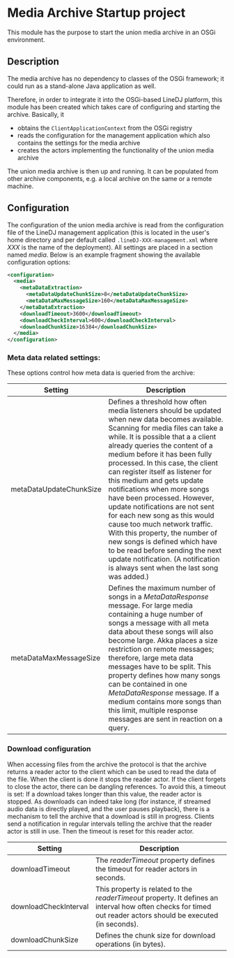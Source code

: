 # Media Archive Startup project

This module has the purpose to start the union media archive in an OSGi
environment.

## Description

The media archive has no dependency to classes of the OSGi framework; it
could run as a stand-alone Java application as well.

Therefore, in order to integrate it into the OSGi-based LineDJ platform, this
module has been created which takes care of configuring and starting the
archive. Basically, it

* obtains the `ClientApplicationContext` from the OSGi registry
* reads the configuration for the management application which also contains
the settings for the media archive
* creates the actors implementing the functionality of the union media archive

The union media archive is then up and running. It can be populated from
other archive components, e.g. a local archive on the same or a remote
machine.

## Configuration

The configuration of the union media archive is read from the configuration
file of the LineDJ management application (this is located in the user's home
directory and per default called `.lineDJ-XXX-management.xml` where _XXX_ is
the name of the deployment). All settings are placed in a section named
_media_. Below is an example fragment showing the available configuration
options:

```xml
<configuration>
  <media>
    <metaDataExtraction>
      <metaDataUpdateChunkSize>8</metaDataUpdateChunkSize>
      <metaDataMaxMessageSize>160</metaDataMaxMessageSize>
    </metaDataExtraction>
    <downloadTimeout>3600</downloadTimeout>
    <downloadCheckInterval>600</downloadCheckInterval>
    <downloadChunkSize>16384</downloadChunkSize>
  </media>
</configuration>
```

### Meta data related settings:

These options control how meta data is queried from the archive:

| Setting | Description |
| ------- | ----------- |
| metaDataUpdateChunkSize | Defines a threshold how often media listeners should be updated when new data becomes available. Scanning for media files can take a while. It is possible that a a client already queries the content of a medium before it has been fully processed. In this case, the client can register itself as listener for this medium and gets update notifications when more songs have been processed. However, update notifications are not sent for each new song as this would cause too much network traffic. With this property, the number of new songs is defined which have to be read before sending the next update notification. (A notification is always sent when the last song was added.) |
| metaDataMaxMessageSize | Defines the maximum number of songs in a _MetaDataResponse_ message. For large media containing a huge number of songs a message with all meta data about these songs will also become large. Akka places a size restriction on remote messages; therefore, large meta data messages have to be split. This property defines how many songs can be contained in one _MetaDataResponse_ message. If a medium contains more songs than this limit, multiple response messages are sent in reaction on a query. |

### Download configuration

When accessing files from the archive the protocol is that the archive returns
a reader actor to the client which can be used to read the data of the file.
When the client is done it stops the reader actor. If the client forgets to
close the actor, there can be dangling references. To avoid this, a timeout is
set: If a download takes longer than this value, the reader actor is stopped.
As downloads can indeed take long (for instance, if streamed audio data is
directly played, and the user pauses playback), there is a mechanism to tell
the archive that a download is still in progress. Clients send a notification
in regular intervals telling the archive that the reader actor is still in use.
Then the timeout is reset for this reader actor. 

| Setting | Description |
| ------- | ----------- |
| downloadTimeout | The _readerTimeout_ property defines the timeout for reader actors in seconds. |
| downloadCheckInterval | This property is related to the _readerTimeout_ property. It defines an interval how often checks for timed out reader actors should be executed (in seconds). |
| downloadChunkSize | Defines the chunk size for download operations (in bytes). |
